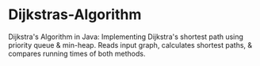 # Dijkstras-Algorithm
Dijkstra's Algorithm in Java: Implementing Dijkstra's shortest path using priority queue &amp; min-heap. Reads input graph, calculates shortest paths, &amp; compares running times of both methods.
